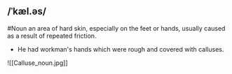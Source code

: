 ## /ˈkæl.əs/
#Noun 
an area of hard skin, especially on the feet or hands, usually caused as a result of repeated friction.

- He had workman's hands which were rough and covered with calluses.

![[Calluse_noun.jpg]]